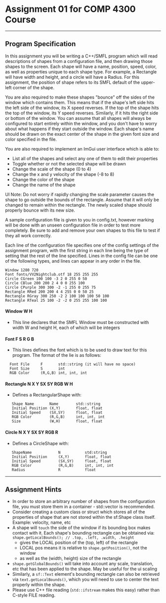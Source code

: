 # Assignment 01 for COMP 4300 Course

--------------------------------------

## Program Specification

In this assignment you will be writing a C++/SMFL program which will read
descriptions of shapes from a configuration file, and then drawing those shapes
to the screen. Each shape will have a name, position, speed, color, as well as
properties unique to each shape type. For example, a Rectangle will have width
and height, and a circle will have a Radius. For this assignment, the position
of shape refers to its SMFL default of the upper-left corner of the shape.

You are also required to make these shapes "bounce" off the sides of the window
which contains them. This means that if the shape's left side hits the left side
of the window, its X speed reverses. If the top of the shape hits the top of the
window, its Y speed reverses. Similarly, if it hits the right side or bottom of
the window. You can assume that all shapes will always be configured to start
entirely within the window, and you don't have to worry about what happens if
they start outside the window. Each shape's name should be drawn on the exact
center of the shape in the given font size and color specified in the file.

You are also required to implement an ImGui user interface which is able to:
- List all of the shapes and select any one of them to edit their properties
- Toggle whether or not the selected shape will be drawn
- Change the scale of the shape (0 to 4)
- Change the x and y velocity of the shape (-8 to 8)
- Change the color of the shape
- Change the name of the shape

UI Note: Do not worry if rapidly changing the scale parameter causes the shape
to go outside the bounds of the rectangle. Assume that it will only be
changed to remain within the rectangle. The newly scaled shape should
properly bounce with its new size.

A sample configuration file is given to you in config.txt, however marking will
be done with an unseen configuration file in order to test more completely. Be
sure to add and remove your own shapes to this file to test if they all work
correctly.

Each line of the configuration file specifies one of the config settings of the
assignment program, with the first string in each line being the type of setting
that the rest of the line specified. Lines in the config file can be one of the
following types, and lines can appear in any order in the file.

```text
Window 1280 720
Font fonts/VV2Nightclub.otf 18 255 255 255
Circle CGreen 100 100 -3 2 0 255 0 50
Circle CBlue 200 200 2 4 0 0 255 100
Circle CPurple 300 300 -2 -1 255 0 255 75
Rectangle RRed 200 200 4 4 255 0 0 50 25
Rectangle RGray 300 250 -2 2 100 100 100 50 100
Rectangle RTeal 25 100 -2 -2 0 255 255 100 100
```

#### Window W H
- This line declares that the SMFL Window must be constructed with width W and
  height H, each of which will be integers

#### Font F S R G B
- This lines defines the font which is to be used to draw text for this program.
  The format of the lie is as follows:

```text
  Font File     F       std::string (it will have no space)
  Font Size     S       int
  RGB Color     (R,G,B) int, int, int
```

#### Rectangle N X Y SX SY RGB W H
- Defines a RectangularShape with:

```text
   Shape Name       Name        std::string
   Initial Position (X,Y)       float, float
   Initial Speed    (SX,SY)     float, float
   RGB Color        (R,G,B)     int, int, int
   Size             (W,H)       float, float    
```

#### Circle N X Y SX SY RGB R
- Defines a CircleShape with:

```text
   ShapeName            N           std:string
   Initial Position     (X,Y)       float, float
   Initial Speed        (SX,SY)     float, float
   RGB Color            (R,G,B)     int, int, int
   Radius               R           float
```

--------------------------------------

## Assignment Hints

- In order to store an arbitrary number of shapes from the configuration file,
  you must store them in a container - std::vector is recommended.
- Consider creating a custom class or struct which stores all of the properties
  of shape that are not stored within the sf:Shape class itself. Example:
  velocity, name, etc
- A shape will `touch` the side of the window if its bounding box makes contact
  with it. Each shape's bounding rectangle can be obtained via:
  `shape.getLocalBounds(); // .top, .left, .width, .height`
    - gives the LOCAL position of the (top, left) of the rectangle
    - LOCAL pos means it is relative to `shape.getPosition()`, not the window
    - as well as the (width, height) size of the rectangle
- `shape.getGlobalBounds()` will take into account any scale, translation, etc
  that has been applied to the shape. May be useful for the ui scaling
- Similarly, a `sf::Text` element's bounding rectangle can also be retrieved via
  `text.getLocalBounds()`, which you will need to use to center the text
  properly within the shape.
- Please use C++ file reading (`std::ifstream` makes this easy) rather than
  C-style FILE reading.

